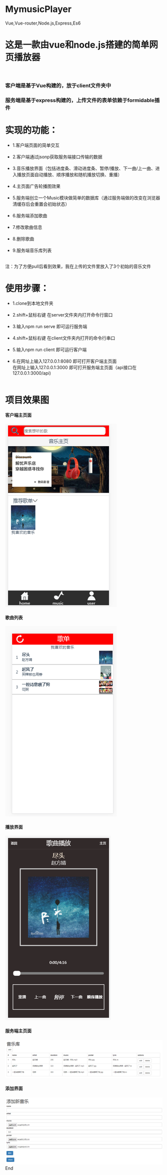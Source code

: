 # MymusicPlayer
Vue,Vue-router,Node.js,Express,Es6
<h1>这是一款由vue和node.js搭建的简单网页播放器</h1>
<br>
<h3>客户端是基于Vue构建的，放于client文件夹中</h3>
<h3>服务端是基于express构建的，上传文件的表单依赖于formidable插件</h3>
<h1>实现的功能：</h1>
<ul>
    <li>    1.客户端页面的简单交互</li><br>
    <li>    2.客户端通过jsonp获取服务端接口传输的数据</li><br>
    <li>    3.音乐播放界面（包括进度条、滑动进度条、暂停/播放、下一曲/上一曲、进入播放页面自动播放、顺序播放和随机播放切换、重播）</li><br>
    <li>    4.主页面广告轮播图效果</li><br>
    <li>    5.服务端创立一个Music模块做简单的数据库（通过服务端做的改变在浏览器清缓存后会重置会初始状态）</li><br>
    <li>    6.服务端添加歌曲</li><br>
    <li>    7.修改歌曲信息</li><br>
    <li>    8.删除歌曲</li><br>
    <li>    9.服务端音乐库列表</li><br>
</ul>
注：为了方便pull后看到效果，我在上传的文件里放入了3个初始的音乐文件
<h1>使用步骤：</h1>
<ul>
<li>1.clone到本地文件夹</li><br>
<li>2.shift+鼠标右键 在server文件夹内打开命令行窗口</li><br>
<li>3.输入npm run serve 即可运行服务端</li><br>
<li>4.shift+鼠标右键 在client文件夹内打开的命令行串口</li><br>
<li>5.输入npm run client 即可运行客户端</li><br>
<li>6.在网址上输入127.0.0.1:8080 即可打开客户端主页面<br>
    在网址上输入127.0.0.1:3000 即可打开服务端主页面（api接口在 127.0.0.1:3000/api)</li><br>
</ul>
<h1>项目效果图</h1>
<h4>客户端主页面</h4>
<img src="./server/public/images/主页面.png" alt="photo">
<h4>歌曲列表</h4>
<img src="./server/public/images/歌曲列表.png" alt="photo">
<h4>播放界面</h4>
<img src="./server/public/images/播放界面.png" alt="photo">
<h4>服务端主页面</h4>
<img src="./server/public/images/服务端主页面.png" alt="photo">
<h4>添加界面</h4>
<img src="./server/public/images/添加界面.png" alt="photo">
End
